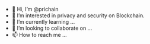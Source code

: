 - 👋 Hi, I’m @prichain
- 👀 I’m interested in privacy and security on Blockchain.
- 🌱 I’m currently learning ...
- 💞️ I’m looking to collaborate on ...
- 📫 How to reach me ...

<!---
prichain/prichain is a ✨ special ✨ repository because its `README.md` (this file) appears on your GitHub profile.
You can click the Preview link to take a look at your changes.
--->
